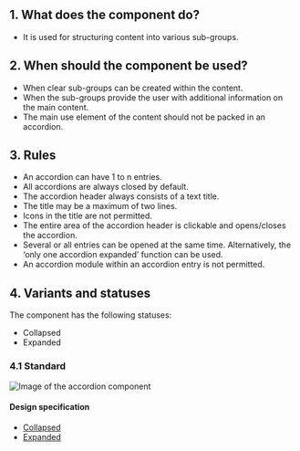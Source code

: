 ## 1. What does the component do?
* It is used for structuring content into various sub-groups.


## 2. When should the component be used?
* When clear sub-groups can be created within the content.
* When the sub-groups provide the user with additional information on the main content.
* The main use element of the content should not be packed in an accordion.


## 3. Rules
* An accordion can have 1 to n entries.
* All accordions are always closed by default.
* The accordion header always consists of a text title.
* The title may be a maximum of two lines.
* Icons in the title are not permitted.
* The entire area of the accordion header is clickable and opens/closes the accordion.
* Several or all entries can be opened at the same time. Alternatively, the ‘only one accordion expanded’ function can be used.
* An accordion module within an accordion entry is not permitted.


## 4. Variants and statuses
The component has the following statuses:
* Collapsed
* Expanded

### 4.1 Standard
![Image of the accordion component](https://raw.githubusercontent.com/sbb-design-systems/sbb-design-system/master/webapp/components/accordion/images/accordion_default.png 'class: image')

#### Design specification
*   [Collapsed](https://sbb.invisionapp.com/d/main#/console/17140415/355318374/inspect)
*   [Expanded](https://sbb.invisionapp.com/d/main#/console/17140415/355318375/inspect)

